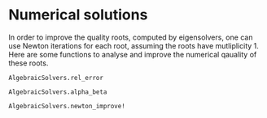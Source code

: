 # Numerical solutions

In order to improve the quality roots, computed by eigensolvers, one can
use Newton iterations for each root, assuming the roots have mutliplicity 1. Here are some functions to analyse and improve the numerical qauality of these roots. 
    
```@docs 
AlgebraicSolvers.rel_error
```

```@docs 
AlgebraicSolvers.alpha_beta
```

```@docs 
AlgebraicSolvers.newton_improve!
```
